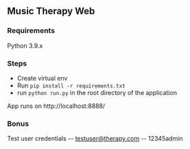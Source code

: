 ## Music Therapy Web

### Requirements
Python 3.9.x


### Steps
- Create virtual env
- Run ```pip install -r requirements.txt```
- run ```python run.py``` in the root directory of the application


App runs on http://localhost:8888/

### Bonus
Test user credentials
-- testuser@therapy.com
-- 12345admin